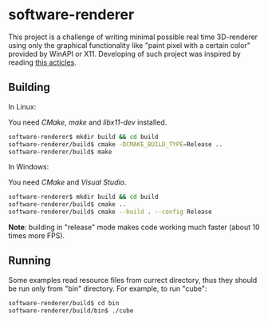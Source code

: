 # software-renderer

This project is a challenge of writing minimal possible real time 3D-renderer using only
the graphical functionality like "paint pixel with a certain color" provided by WinAPI or X11.
Developing of such project was inspired by reading [this acticles](https://github.com/ssloy/tinyrenderer/wiki).

## Building
In Linux:

You need _CMake_, _make_ and _libx11-dev_ installed.
```bash
software-renderer$ mkdir build && cd build
software-renderer/build$ cmake -DCMAKE_BUILD_TYPE=Release ..
software-renderer/build$ make
```

In Windows:

You need _CMake_ and _Visual Studio_.
```bash
software-renderer$ mkdir build && cd build
software-renderer/build$ cmake ..
software-renderer/build$ cmake --build . --config Release
```

**Note**: building in "release" mode makes code working much faster (about 10 times more FPS).

## Running
Some examples read resource files from currect directory, thus they should be run only from "bin" directory. For example, to run "cube":
```bash
software-renderer/build$ cd bin
software-renderer/build/bin$ ./cube
```
